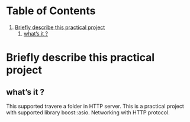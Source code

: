 
# Table of Contents

1.  [Briefly describe this practical project](#orgda428de)
    1.  [what&rsquo;s it ?](#org8f24b6e)


<a id="orgda428de"></a>

# Briefly describe this practical project


<a id="org8f24b6e"></a>

## what&rsquo;s it ?

This supported travere a folder in HTTP server.
This is a practical project with supported library boost::asio.
Networking with HTTP protocol.

